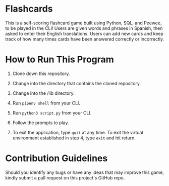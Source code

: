 # Flashcards
This is a self-scoring flashcard game built using Python, SQL, and Peewee, to be played in the CLI! Users are given words and phrases in Spanish, then asked to enter their English translations. Users can add new cards and keep track of how many times cards have been answered correctly or incorrectly. 

# How to Run This Program 

1. Clone down this repository.

2. Change into the directory that contains the cloned repository. 

3. Change into the /lib directory. 

4. Run `pipenv shell` from your CLI. 

5. Run `python3 script.py` from your CLI. 

6. Follow the prompts to play. 

7. To exit the application, type `quit` at any time. To exit the virtual environment established in step 4, type `exit` and hit return. 

# Contribution Guidelines

Should you identify any bugs or have any ideas that may improve this game, kindly submit a pull request on this project's GitHub repo.
